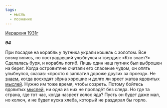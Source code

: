 ```yaml
---
tags:
  - мысль
  - познание
---
```

[Иерархия 1931г](https://127.0.0.1:4002/agni/1931)

___94___

При посадке на корабль у путника украли кошель с золотом. Все возмутились, но пострадавший улыбнулся и твердил: «Кто знает?» Сделалась буря, и корабль погиб. Лишь один наш путник был выброшен на берег. Когда островитяне считали его спасение чудом, он опять улыбнулся, сказав: «просто я заплатил дороже других за проезд». Не [знаем](../../../tags/#познание), когда восходят зёрна хорошие и долго ли зреет жатва ядовитых [мыслей](../../../tags/#мысль). Нужно им тоже время, чтобы созреть. Потому бойтесь ядовитых [мыслей](../../../tags/#мысль), ни одна из них не пропадёт без следа. Но где та страна, где тот час, когда назреет колос яда? Пусть он будет даже мал, но колюч, и не будет куска хлеба, который не раздирал бы горло.   

